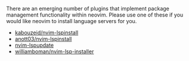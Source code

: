 There are an emerging number of plugins that implement package management functionality within neovim. Please use one of these if you would like neovim to install language servers for you.

* [kabouzeid/nvim-lspinstall](https://github.com/kabouzeid/nvim-lspinstall)
* [anott03/nvim-lspinstall](https://github.com/anott03/nvim-lspinstall)
* [nvim-lspupdate](https://github.com/alexaandru/nvim-lspupdate)
* [williamboman/nvim-lsp-installer](https://github.com/williamboman/nvim-lsp-installer)